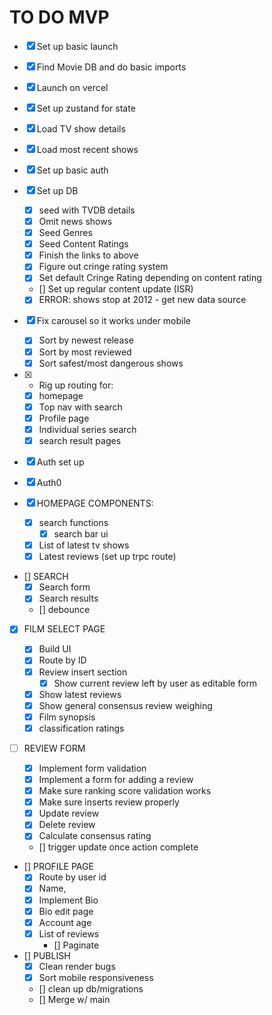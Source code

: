 # TO DO MVP

- [x] Set up basic launch
- [x] Find Movie DB and do basic imports
- [x] Launch on vercel
- [x] Set up zustand for state
- [x] Load TV show details
- [x] Load most recent shows
- [x] Set up basic auth

- [x] Set up DB

  - [x] seed with TVDB details
  - [x] Omit news shows
  - [x] Seed Genres
  - [x] Seed Content Ratings
  - [x] Finish the links to above
  - [x] Figure out cringe rating system
  - [x] Set default Cringe Rating depending on content rating
  - [] Set up regular content update (ISR)
  - [x] ERROR: shows stop at 2012 - get new data source

- [x] Fix carousel so it works under mobile

  - [x] Sort by newest release
  - [x] Sort by most reviewed
  - [x] Sort safest/most dangerous shows

- [x] - Rig up routing for:
  - [x] homepage
  - [x] Top nav with search
  - [x] Profile page
  - [x] Individual series search
  - [x] search result pages

- [x] Auth set up
- [x] Auth0

- [x] HOMEPAGE COMPONENTS:
  - [x] search functions
    - [x] search bar ui
  - [x] List of latest tv shows
  - [x] Latest reviews (set up trpc route)

- [] SEARCH
  - [x] Search form
  - [x] Search results
  - [] debounce

- [x] FILM SELECT PAGE

  - [x] Build UI
  - [x] Route by ID
  - [x] Review insert section
    - [x] Show current review left by user as editable form
  - [x] Show latest reviews
  - [x] Show general consensus review weighing
  - [x] Film synopsis
  - [x] classification ratings

- [ ] REVIEW FORM
  - [x] Implement form validation
  - [x] Implement a form for adding a review
  - [x] Make sure ranking score validation works
  - [x] Make sure inserts review properly
  - [x] Update review
  - [x] Delete review
  - [x] Calculate consensus rating
  - [] trigger update once action complete

- [] PROFILE PAGE
  - [x] Route by user id
  - [x] Name,
  - [x] Implement Bio
  - [x] Bio edit page
  - [x] Account age
  - [x] List of reviews
    - [] Paginate

- [] PUBLISH
  - [x] Clean render bugs
  - [x] Sort mobile responsiveness
  - [] clean up db/migrations
  - [] Merge w/ main
